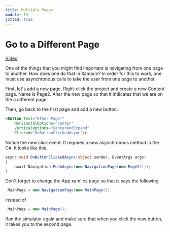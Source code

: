 ```yaml
---
title: Multiple Pages
module: 13
jotted: true
---
```


# Go to a Different Page

<a href="https://umontana.zoom.us/rec/play/v8AtI-z--jk3TNSX4gSDCqQsW9TsJqqsgSMfq6dYmR3mAHgKMQf3Y7tBM7TLkezls5KeTECq3sLfqhqW?continueMode=true&_x_zm_rtaid=DlWtLI-zRlCUpYLqasgjPA.1585764072172.6cf1bc0be13f13c9ac0eb5ca428d956c&_x_zm_rhtaid=855">Video</a>

One of the things that you might find important is navigating from one page to another. How does one do that in Xamarin?  In order for this to work, one must use asynchronous calls to take the user from one page to another.

First, let's add a new page.  Right-click the project and create a new Content page.  Name is Page2.  Alter the new page so that it indicates that we are on the a different page.

Then, go back to the first page and add a new button.

```html
<Button Text="Other Page!"
    HorizontalOptions="Center"
    VerticalOptions="CenterAndExpand"
    Clicked="OnButtonClickedAsync"/>
```

Notice the new click event.  It requires a new asynchronous method in the C#. It looks like this.

```csharp
async void OnButtonClickedAsync(object sender, EventArgs args)
{     
    await Navigation.PushAsync(new NavigationPage(new Page2()));
}
```

Don't forget to change the App.xaml.cs page so that is says the following

```csharp
 MainPage = new NavigationPage(new MainPage());
```

instead of

```csharp
 MainPage = new MainPage();
```

Run the simulator again and make sure that when you click the new button, it takes you to the second page.




